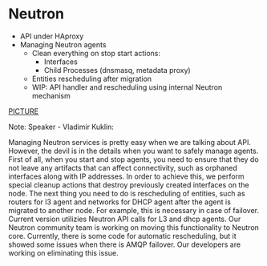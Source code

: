 # Neutron

-	API under HAproxy
-	Managing Neutron agents
	-	Clean everything on stop start actions:
		-	Interfaces
		-	Child Processes (dnsmasq, metadata proxy)
	-	Entities rescheduling after migration
	-	WIP: API handler and rescheduling using internal Neutron mechanism


[PICTURE](PICTURE)

Note: Speaker - Vladimir Kuklin:

Managing Neutron services is pretty easy when we are talking about API. However, the devil is in the details when you want to safely manage agents. First of all, when you start and stop agents, you need to ensure that they do not leave any artifacts that can affect connectivity, such as orphaned interfaces along with IP addresses. In order to achieve this, we perform special cleanup actions that destroy previously created interfaces on the node. The next thing you need to do is rescheduling of entities, such as routers for l3 agent and networks for DHCP agent after the agent is migrated to another node. For example, this is necessary in case of failover. Current version utilizies Neutron API calls for L3 and dhcp agents. Our Neutron community team is working on moving this functionality to Neutron core. Currently, there is some code for automatic rescheduling, but it showed some issues when there is AMQP failover. Our developers are working on eliminating this issue.
